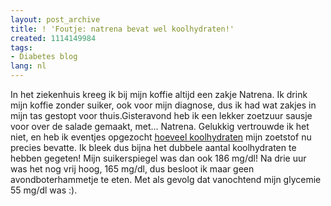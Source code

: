 ```yaml
---
layout: post_archive
title: ! 'Foutje: natrena bevat wel koolhydraten!'
created: 1114149984
tags:
- Diabetes blog
lang: nl
---
```

In het ziekenhuis kreeg ik  bij mijn koffie altijd een zakje Natrena. Ik drink mijn koffie zonder suiker, ook voor mijn diagnose, dus ik had wat zakjes in mijn tas gestopt voor thuis.Gisteravond heb ik een lekker zoetzuur sausje voor over de salade gemaakt,  met... Natrena. Gelukkig vertrouwde ik het niet, en heb ik eventjes opgezocht [hoeveel koolhydraten](http://www.natrena.nl/nl/NP/Zoetstoffen/Kristalpoeder/) mijn zoetstof nu precies bevatte. Ik bleek dus bijna het dubbele aantal koolhydraten te hebben gegeten! Mijn suikerspiegel was dan ook 186 mg/dl! Na drie uur was het nog vrij hoog, 165 mg/dl, dus besloot ik maar geen avondboterhammetje te eten. Met als gevolg dat vanochtend mijn glycemie 55 mg/dl was :).
